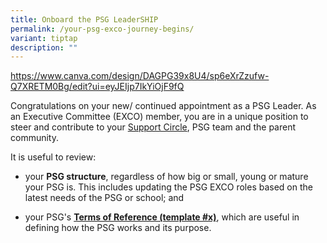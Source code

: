 ```yaml
---
title: Onboard the PSG LeaderSHIP
permalink: /your-psg-exco-journey-begins/
variant: tiptap
description: ""
---
```

<p><a href="https://www.canva.com/design/DAGPG39x8U4/sp6eXrZzufw-Q7XRETM0Bg/edit?ui=eyJEIjp7IkYiOjF9fQ" rel="noopener noreferrer nofollow" target="_blank">https://www.canva.com/design/DAGPG39x8U4/sp6eXrZzufw-Q7XRETM0Bg/edit?ui=eyJEIjp7IkYiOjF9fQ</a>
</p>
<p>Congratulations on your new/ continued appointment as a PSG Leader. As
an Executive Committee (EXCO) member, you are in a unique position to steer
and contribute to your <a href="/your-support-circle/" rel="noopener nofollow" target="_blank">Support Circle</a>,
PSG team and the parent community.</p>
<p>It is useful to review:</p>
<ul data-tight="true" class="tight">
<li>
<p>your <strong>PSG structure</strong>, regardless of how big or small, young
or mature your PSG is. This includes updating the PSG EXCO roles based
on the latest needs of the PSG or school; and</p>
</li>
<li>
<p>your PSG's <strong><u>Terms of Reference (template #x)</u></strong>, which
are useful in defining how the PSG works and its purpose.</p>
</li>
</ul>
<p></p>
<p></p>
<p></p>
<p></p>
<p></p>
<p></p>
<p></p>
